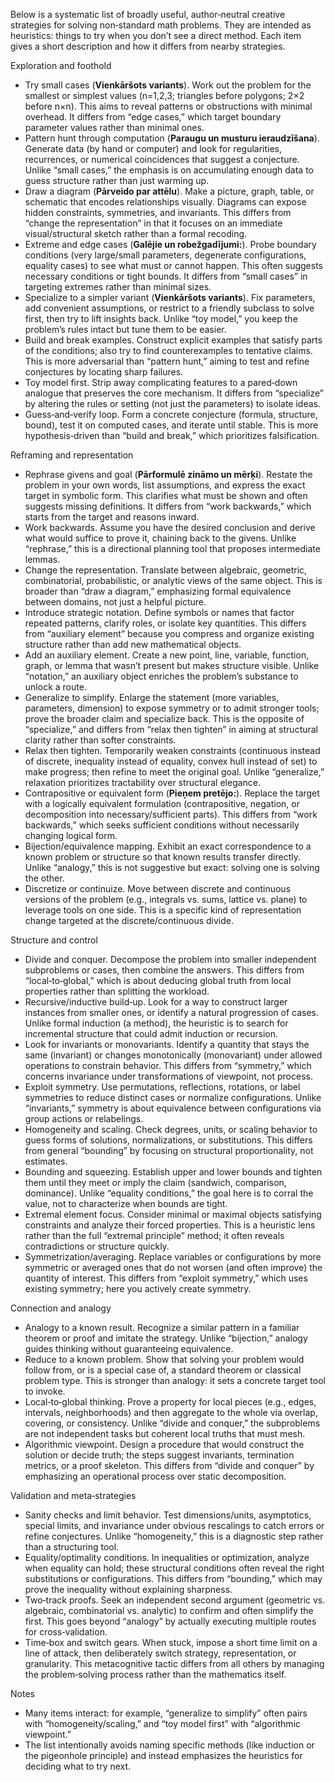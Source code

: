 Below is a systematic list of broadly useful, author‑neutral creative strategies for solving non‑standard math problems. They are intended as heuristics: things to try when you don’t see a direct method. Each item gives a short description and how it differs from nearby strategies.

Exploration and foothold
- Try small cases (**Vienkāršots variants**). Work out the problem for the smallest or simplest values (n=1,2,3; triangles before polygons; 2×2 before n×n). This aims to reveal patterns or obstructions with minimal overhead. It differs from “edge cases,” which target boundary parameter values rather than minimal ones.
- Pattern hunt through computation (**Paraugu un musturu ieraudzīšana**). Generate data (by hand or computer) and look for regularities, recurrences, or numerical coincidences that suggest a conjecture. Unlike “small cases,” the emphasis is on accumulating enough data to guess structure rather than just warming up.
- Draw a diagram (**Pārveido par attēlu**). Make a picture, graph, table, or schematic that encodes relationships visually. Diagrams can expose hidden constraints, symmetries, and invariants. This differs from “change the representation” in that it focuses on an immediate visual/structural sketch rather than a formal recoding.
- Extreme and edge cases (**Galējie un robežgadījumi:**). Probe boundary conditions (very large/small parameters, degenerate configurations, equality cases) to see what must or cannot happen. This often suggests necessary conditions or tight bounds. It differs from “small cases” in targeting extremes rather than minimal sizes.
- Specialize to a simpler variant (**Vienkāršots variants**). Fix parameters, add convenient assumptions, or restrict to a friendly subclass to solve first, then try to lift insights back. Unlike “toy model,” you keep the problem’s rules intact but tune them to be easier.
- Build and break examples. Construct explicit examples that satisfy parts of the conditions; also try to find counterexamples to tentative claims. This is more adversarial than “pattern hunt,” aiming to test and refine conjectures by locating sharp failures.
- Toy model first. Strip away complicating features to a pared‑down analogue that preserves the core mechanism. It differs from “specialize” by altering the rules or setting (not just the parameters) to isolate ideas.
- Guess‑and‑verify loop. Form a concrete conjecture (formula, structure, bound), test it on computed cases, and iterate until stable. This is more hypothesis‑driven than “build and break,” which prioritizes falsification.

Reframing and representation
- Rephrase givens and goal (**Pārformulē zināmo un mērķi**). Restate the problem in your own words, list assumptions, and express the exact target in symbolic form. This clarifies what must be shown and often suggests missing definitions. It differs from “work backwards,” which starts from the target and reasons inward.
- Work backwards. Assume you have the desired conclusion and derive what would suffice to prove it, chaining back to the givens. Unlike “rephrase,” this is a directional planning tool that proposes intermediate lemmas.
- Change the representation. Translate between algebraic, geometric, combinatorial, probabilistic, or analytic views of the same object. This is broader than “draw a diagram,” emphasizing formal equivalence between domains, not just a helpful picture.
- Introduce strategic notation. Define symbols or names that factor repeated patterns, clarify roles, or isolate key quantities. This differs from “auxiliary element” because you compress and organize existing structure rather than add new mathematical objects.
- Add an auxiliary element. Create a new point, line, variable, function, graph, or lemma that wasn’t present but makes structure visible. Unlike “notation,” an auxiliary object enriches the problem’s substance to unlock a route.
- Generalize to simplify. Enlarge the statement (more variables, parameters, dimension) to expose symmetry or to admit stronger tools; prove the broader claim and specialize back. This is the opposite of “specialize,” and differs from “relax then tighten” in aiming at structural clarity rather than softer constraints.
- Relax then tighten. Temporarily weaken constraints (continuous instead of discrete, inequality instead of equality, convex hull instead of set) to make progress; then refine to meet the original goal. Unlike “generalize,” relaxation prioritizes tractability over structural elegance.
- Contrapositive or equivalent form (**Pieņem pretējo:**). Replace the target with a logically equivalent formulation (contrapositive, negation, or decomposition into necessary/sufficient parts). This differs from “work backwards,” which seeks sufficient conditions without necessarily changing logical form.
- Bijection/equivalence mapping. Exhibit an exact correspondence to a known problem or structure so that known results transfer directly. Unlike “analogy,” this is not suggestive but exact: solving one is solving the other.
- Discretize or continuize. Move between discrete and continuous versions of the problem (e.g., integrals vs. sums, lattice vs. plane) to leverage tools on one side. This is a specific kind of representation change targeted at the discrete/continuous divide.

Structure and control
- Divide and conquer. Decompose the problem into smaller independent subproblems or cases, then combine the answers. This differs from “local‑to‑global,” which is about deducing global truth from local properties rather than splitting the workload.
- Recursive/inductive build‑up. Look for a way to construct larger instances from smaller ones, or identify a natural progression of cases. Unlike formal induction (a method), the heuristic is to search for incremental structure that could admit induction or recursion.
- Look for invariants or monovariants. Identify a quantity that stays the same (invariant) or changes monotonically (monovariant) under allowed operations to constrain behavior. This differs from “symmetry,” which concerns invariance under transformations of viewpoint, not process.
- Exploit symmetry. Use permutations, reflections, rotations, or label symmetries to reduce distinct cases or normalize configurations. Unlike “invariants,” symmetry is about equivalence between configurations via group actions or relabelings.
- Homogeneity and scaling. Check degrees, units, or scaling behavior to guess forms of solutions, normalizations, or substitutions. This differs from general “bounding” by focusing on structural proportionality, not estimates.
- Bounding and squeezing. Establish upper and lower bounds and tighten them until they meet or imply the claim (sandwich, comparison, dominance). Unlike “equality conditions,” the goal here is to corral the value, not to characterize when bounds are tight.
- Extremal element focus. Consider minimal or maximal objects satisfying constraints and analyze their forced properties. This is a heuristic lens rather than the full “extremal principle” method; it often reveals contradictions or structure quickly.
- Symmetrization/averaging. Replace variables or configurations by more symmetric or averaged ones that do not worsen (and often improve) the quantity of interest. This differs from “exploit symmetry,” which uses existing symmetry; here you actively create symmetry.

Connection and analogy
- Analogy to a known result. Recognize a similar pattern in a familiar theorem or proof and imitate the strategy. Unlike “bijection,” analogy guides thinking without guaranteeing equivalence.
- Reduce to a known problem. Show that solving your problem would follow from, or is a special case of, a standard theorem or classical problem type. This is stronger than analogy: it sets a concrete target tool to invoke.
- Local‑to‑global thinking. Prove a property for local pieces (e.g., edges, intervals, neighborhoods) and then aggregate to the whole via overlap, covering, or consistency. Unlike “divide and conquer,” the subproblems are not independent tasks but coherent local truths that must mesh.
- Algorithmic viewpoint. Design a procedure that would construct the solution or decide truth; the steps suggest invariants, termination metrics, or a proof skeleton. This differs from “divide and conquer” by emphasizing an operational process over static decomposition.

Validation and meta‑strategies
- Sanity checks and limit behavior. Test dimensions/units, asymptotics, special limits, and invariance under obvious rescalings to catch errors or refine conjectures. Unlike “homogeneity,” this is a diagnostic step rather than a structuring tool.
- Equality/optimality conditions. In inequalities or optimization, analyze when equality can hold; these structural conditions often reveal the right substitutions or configurations. This differs from “bounding,” which may prove the inequality without explaining sharpness.
- Two‑track proofs. Seek an independent second argument (geometric vs. algebraic, combinatorial vs. analytic) to confirm and often simplify the first. This goes beyond “analogy” by actually executing multiple routes for cross‑validation.
- Time‑box and switch gears. When stuck, impose a short time limit on a line of attack, then deliberately switch strategy, representation, or granularity. This metacognitive tactic differs from all others by managing the problem‑solving process rather than the mathematics itself.

Notes
- Many items interact: for example, “generalize to simplify” often pairs with “homogeneity/scaling,” and “toy model first” with “algorithmic viewpoint.”
- The list intentionally avoids naming specific methods (like induction or the pigeonhole principle) and instead emphasizes the heuristics for deciding what to try next.